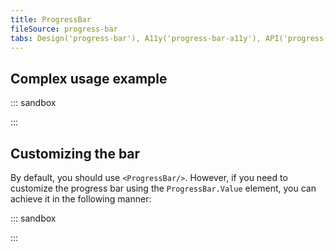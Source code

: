 ```yaml
---
title: ProgressBar
fileSource: progress-bar
tabs: Design('progress-bar'), A11y('progress-bar-a11y'), API('progress-bar-api'), Example('progress-bar-code'), Changelog('progress-bar-changelog')
---
```


## Complex usage example

::: sandbox

<script lang="tsx">
import React, { useState, useEffect } from 'react';
import { Box } from '@semcore/ui/flex-box';
import { Text } from '@semcore/ui/typography';
import ProgressBar from '@semcore/ui/progress-bar';

const Demo = () => {
  const [value, setValue] = useState(0);

  useEffect(() => {
    const timerFetch = setInterval(() => {
      setValue((value) => {
        if (value < 100) {
          return value + 20;
        }
        return 0;
      });
    }, 1000);
    return () => {
      clearInterval(timerFetch);
    };
  }, []);

  return (
    <div>
      <Box mb={1}>
        <Text size={200}>{value ? `${20 * value}/2000` : 'progress...'}</Text>
      </Box>
      <ProgressBar value={value} aria-label='Infinite emails processing' />
    </div>
  );
};


</script>

:::

## Customizing the bar

By default, you should use `<ProgressBar/>`. However, if you need to customize the progress bar using the `ProgressBar.Value` element, you can achieve it in the following manner:

::: sandbox

<script lang="tsx">
import React from 'react';
import ProgressBar from '@semcore/ui/progress-bar';

const Demo = () => {
  return (
    <ProgressBar value={80} theme='#EDD9FF' aria-label='Email processing'>
      <ProgressBar.Value theme='violet' />
    </ProgressBar>
  );
};


</script>

:::
